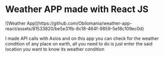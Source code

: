 <h1>Weather APP made with React JS</h1>![Weather App](https://github.com/Obilomania/weather-app-react/assets/81533820/be5e31fb-8c18-464f-9859-5e18c109ec0d)
<p>I made API calls with Axios and on this app you can check for the weather condition of any place on earth, all you need to do is just enter the said location you want to know its weather condition</p>
